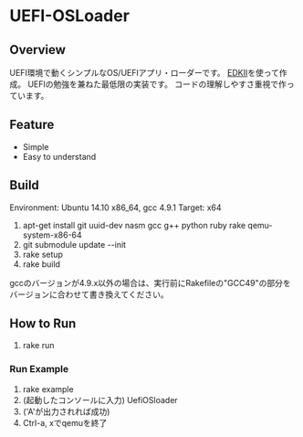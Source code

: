 UEFI-OSLoader
=============

## Overview
UEFI環境で動くシンプルなOS/UEFIアプリ・ローダーです。
[EDKII](https://github.com/tianocore/edk2)を使って作成。
UEFIの勉強を兼ねた最低限の実装です。
コードの理解しやすさ重視で作っています。

## Feature
* Simple
* Easy to understand

## Build
Environment: Ubuntu 14.10 x86_64, gcc 4.9.1
Target: x64

1. apt-get install git uuid-dev nasm gcc g++ python ruby rake qemu-system-x86-64
1. git submodule update --init
1. rake setup
1. rake build

gccのバージョンが4.9.x以外の場合は、実行前にRakefileの"GCC49"の部分をバージョンに合わせて書き換えてください。

## How to Run
1. rake run

### Run Example
1. rake example
1. (起動したコンソールに入力) UefiOSloader
1. ('A'が出力されれば成功)
1. Ctrl-a, xでqemuを終了

